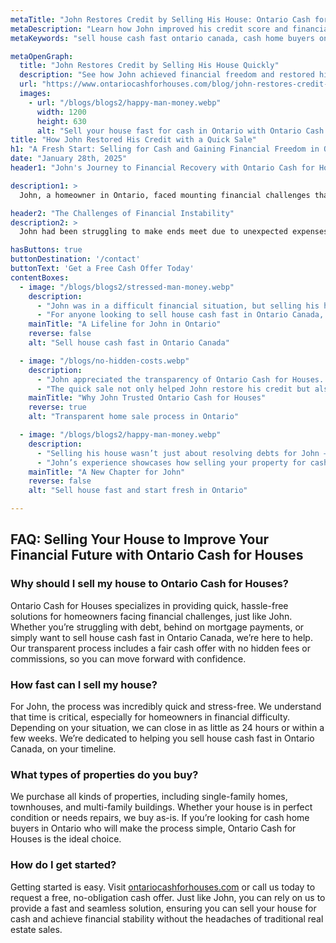 ```yaml
---
metaTitle: "John Restores Credit by Selling His House: Ontario Cash for Houses Success Story | Ontario Cash for Houses"
metaDescription: "Learn how John improved his credit score and financial stability by selling his house quickly with Ontario Cash for Houses. Discover a hassle-free way to sell house cash fast in Ontario Canada."
metaKeywords: "sell house cash fast ontario canada, cash home buyers ontario, Ontario Cash for Houses, sell house cash fast ontario"

metaOpenGraph:
  title: "John Restores Credit by Selling His House Quickly"
  description: "See how John achieved financial freedom and restored his credit by selling his house for cash with Ontario Cash for Houses. A trusted solution for homeowners in Ontario."
  url: "https://www.ontariocashforhouses.com/blog/john-restores-credit-sell-house-cash-fast-ontario"
  images:
    - url: "/blogs/blogs2/happy-man-money.webp"
      width: 1200
      height: 630
      alt: "Sell your house fast for cash in Ontario with Ontario Cash for Houses"
title: "How John Restored His Credit with a Quick Sale"
h1: "A Fresh Start: Selling for Cash and Gaining Financial Freedom in Ontario"
date: "January 28th, 2025"
header1: "John's Journey to Financial Recovery with Ontario Cash for Houses"

description1: >
  John, a homeowner in Ontario, faced mounting financial challenges that affected his credit score and overall stability. With growing debt and the pressure of managing mortgage payments, John needed a quick and reliable solution to regain control of his finances. Discover how Ontario Cash for Houses provided the perfect way to sell house cash fast in Ontario Canada, allowing John to restore his credit and achieve peace of mind.

header2: "The Challenges of Financial Instability"
description2: >
  John had been struggling to make ends meet due to unexpected expenses and job uncertainty. Falling behind on mortgage payments had a significant impact on his credit score, making it even harder to recover. The stress of financial instability was overwhelming. When John discovered Ontario Cash for Houses, he realized he could sell his home quickly and avoid the lengthy traditional selling process. The ability to sell as-is, without repairs or staging, made the decision easy for John.

hasButtons: true
buttonDestination: '/contact'
buttonText: 'Get a Free Cash Offer Today'
contentBoxes:
  - image: "/blogs/blogs2/stressed-man-money.webp"
    description:
      - "John was in a difficult financial situation, but selling his house for cash gave him the opportunity to start over. The team at Ontario Cash for Houses offered him a fair price, enabling him to pay off debts and improve his credit score."
      - "For anyone looking to sell house cash fast in Ontario Canada, Ontario Cash for Houses provides a seamless solution. From the initial offer to the closing, their efficient process eliminates stress for homeowners."
    mainTitle: "A Lifeline for John in Ontario"
    reverse: false
    alt: "Sell house cash fast in Ontario Canada"

  - image: "/blogs/no-hidden-costs.webp"
    description: 
      - "John appreciated the transparency of Ontario Cash for Houses. With no hidden fees, commissions, or delays, he knew exactly what to expect throughout the process. This honesty gave him the confidence to proceed quickly."
      - "The quick sale not only helped John restore his credit but also gave him financial stability. If you’re searching for cash home buyers in Ontario, their team ensures a fair and straightforward experience."
    mainTitle: "Why John Trusted Ontario Cash for Houses"
    reverse: true
    alt: "Transparent home sale process in Ontario"

  - image: "/blogs/blogs2/happy-man-money.webp"
    description: 
      - "Selling his house wasn’t just about resolving debts for John – it was about creating a brighter future. Thanks to Ontario Cash for Houses, he was able to start over without the burden of overdue mortgage payments."
      - "John’s experience showcases how selling your property for cash can be a turning point. For homeowners looking to sell house cash fast in Ontario, Ontario Cash for Houses offers the perfect solution to regain control and achieve peace of mind."
    mainTitle: "A New Chapter for John"
    reverse: false
    alt: "Sell house fast and start fresh in Ontario"

---
```


## **FAQ: Selling Your House to Improve Your Financial Future with Ontario Cash for Houses**

### **Why should I sell my house to Ontario Cash for Houses?**
Ontario Cash for Houses specializes in providing quick, hassle-free solutions for homeowners facing financial challenges, just like John. Whether you’re struggling with debt, behind on mortgage payments, or simply want to sell house cash fast in Ontario Canada, we’re here to help. Our transparent process includes a fair cash offer with no hidden fees or commissions, so you can move forward with confidence.

### **How fast can I sell my house?**
For John, the process was incredibly quick and stress-free. We understand that time is critical, especially for homeowners in financial difficulty. Depending on your situation, we can close in as little as 24 hours or within a few weeks. We’re dedicated to helping you sell house cash fast in Ontario Canada, on your timeline.

### **What types of properties do you buy?**
We purchase all kinds of properties, including single-family homes, townhouses, and multi-family buildings. Whether your house is in perfect condition or needs repairs, we buy as-is. If you’re looking for cash home buyers in Ontario who will make the process simple, Ontario Cash for Houses is the ideal choice.

### **How do I get started?**
Getting started is easy. Visit [ontariocashforhouses.com](https://www.ontariocashforhouses.com) or call us today to request a free, no-obligation cash offer. Just like John, you can rely on us to provide a fast and seamless solution, ensuring you can sell your house for cash and achieve financial stability without the headaches of traditional real estate sales.

